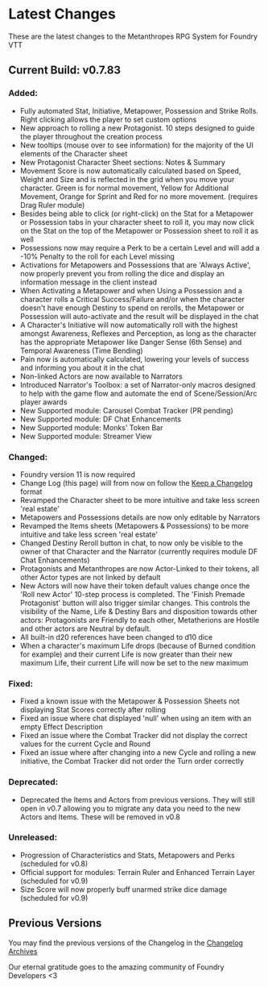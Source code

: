 # Latest Changes

These are the latest changes to the Metanthropes RPG System for Foundry VTT
<br>

<!--
### Legend

##### Each release will include notes in each of the below sections. If omitted, that section did not include any notable changes.

######	Unreleased:	Features that are not yet released to the public
######  Added:	New features to the System
######  Changed:	Changes to existing features
######	Deprecated:	Features that will be removed in future releases
######  Removed:	Features that were removed in this release
######  Fixed:	Fixes to existing issues, including bug fixes
######  Known Issues:	Issues that are known and will be fixed in future releases

-->

## Current Build: v0.7.83

### Added:

-   Fully automated Stat, Initiative, Metapower, Possession and Strike Rolls. Right clicking allows the player to set custom options
-   New approach to rolling a new Protagonist. 10 steps designed to guide the player throughout the creation process
-   New tooltips (mouse over to see information) for the majority of the UI elements of the Character sheet
-   New Protagonist Character Sheet sections: Notes & Summary
-   Movement Score is now automatically calculated based on Speed, Weight and Size and is reflected in the grid when you move your character. Green is for normal movement, Yellow for Additional Movement, Orange for Sprint and Red for no more movement. (requires Drag Ruler module)
-   Besides being able to click (or right-click) on the Stat for a Metapower or Possession tabs in your character sheet to roll it, you may now click on the Stat on the top of the Metapower or Possession sheet to roll it as well
-   Possessions now may require a Perk to be a certain Level and will add a -10% Penalty to the roll for each Level missing
-   Activations for Metapowers and Possessions that are 'Always Active', now properly prevent you from rolling the dice and display an information message in the client instead
-   When Activating a Metapower and when Using a Possession and a character rolls a Critical Success/Failure and/or when the character doesn't have enough Destiny to spend on rerolls, the Metapower or Possession will auto-activate and the result will be displayed in the chat 
-	A Character's Initiative will now automatically roll with the highest amongst Awareness, Reflexes and Perception, as long as the character has the appropriate Metapower like Danger Sense (6th Sense) and Temporal Awareness (Time Bending)
-   Pain now is automatically calculated, lowering your levels of success and informing you about it in the chat
-   Non-linked Actors are now available to Narrators
-   Introduced Narrator's Toolbox: a set of Narrator-only macros designed to help with the game flow and automate the end of Scene/Session/Arc player awards
-   New Supported module: Carousel Combat Tracker (PR pending)
-   New Supported module: DF Chat Enhancements
-	New Supported module: Monks' Token Bar
-   New Supported module: Streamer View

### Changed:

-   Foundry version 11 is now required
-	Change Log (this page) will from now on follow the [Keep a Changelog](https://keepachangelog.com/en/1.1.0/) format
-   Revamped the Character sheet to be more intuitive and take less screen 'real estate'
-   Metapowers and Possessions details are now only editable by Narrators
-   Revamped the Items sheets (Metapowers & Possessions) to be more intuitive and take less screen 'real estate'
-   Changed Destiny Reroll button in chat, to now only be visible to the owner of that Character and the Narrator (currently requires module DF Chat Enhancements)
-   Protagonists and Metanthropes are now Actor-Linked to their tokens, all other Actor types are not linked by default
-   New Actors will now have their token default values change once the 'Roll new Actor' 10-step process is completed. The 'Finish Premade Protagonist' button will also trigger similar changes. This controls the visibility of the Name, Life & Destiny Bars and disposition towards other actors: Protagonists are Friendly to each other, Metatherions are Hostile and other actors are Neutral by default.
-   All built-in d20 references have been changed to d10 dice
-   When a character's maximum Life drops (because of Burned condition for example) and their current Life is now greater than their new maximum Life, their current Life will now be set to the new maximum

### Fixed:

-   Fixed a known issue with the Metapower & Possession Sheets not displaying Stat Scores correctly after rolling
- 	Fixed an issue where chat displayed 'null' when using an item with an empty Effect Description
-	Fixed an issue where the Combat Tracker did not display the correct values for the current Cycle and Round
-	Fixed an issue where after changing into a new Cycle and rolling a new initiative, the Combat Tracker did not order the Turn order correctly

### Deprecated:

-   Deprecated the Items and Actors from previous versions. They will still open in v0.7 allowing you to migrate any data you need to the new Actors and Items. These will be removed in v0.8

### Unreleased:

-   Progression of Characteristics and Stats, Metapowers and Perks (scheduled for v0.8)
-   Official support for modules: Terrain Ruler and Enhanced Terrain Layer (scheduled for v0.9)
-   Size Score will now properly buff unarmed strike dice damage (scheduled for v0.9)

## Previous Versions

You may find the previous versions of the Changelog in the [Changelog Archives](https://github.com/Legitamine/metanthropes-system/blob/main/CHANGELOGARCHIVES.md)

Our eternal gratitude goes to the amazing community of Foundry Developers <3
